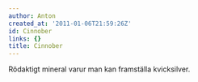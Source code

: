 ```yaml
---
author: Anton
created_at: '2011-01-06T21:59:26Z'
id: Cinnober
links: {}
title: Cinnober
---
```


Rödaktigt mineral varur man kan framställa kvicksilver.
